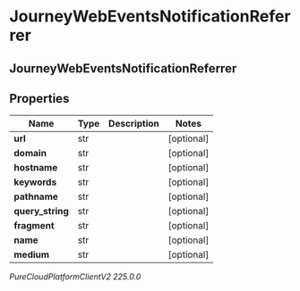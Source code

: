 # JourneyWebEventsNotificationReferrer

## JourneyWebEventsNotificationReferrer

## Properties

|Name | Type | Description | Notes|
|------------ | ------------- | ------------- | -------------|
| **url** | str |  | [optional] |
| **domain** | str |  | [optional] |
| **hostname** | str |  | [optional] |
| **keywords** | str |  | [optional] |
| **pathname** | str |  | [optional] |
| **query_string** | str |  | [optional] |
| **fragment** | str |  | [optional] |
| **name** | str |  | [optional] |
| **medium** | str |  | [optional] |



_PureCloudPlatformClientV2 225.0.0_
